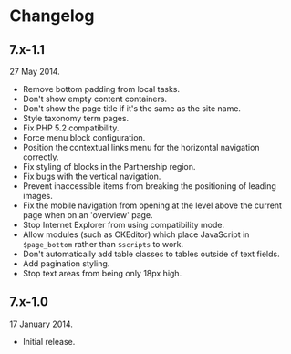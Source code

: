 Changelog
=========

7.x-1.1
-------

27 May 2014.

* Remove bottom padding from local tasks.
* Don't show empty content containers.
* Don't show the page title if it's the same as the site name.
* Style taxonomy term pages.
* Fix PHP 5.2 compatibility.
* Force menu block configuration.
* Position the contextual links menu for the horizontal navigation correctly.
* Fix styling of blocks in the Partnership region.
* Fix bugs with the vertical navigation.
* Prevent inaccessible items from breaking the positioning of leading images.
* Fix the mobile navigation from opening at the level above the current page when on an 'overview' page.
* Stop Internet Explorer from using compatibility mode.
* Allow modules (such as CKEditor) which place JavaScript in `$page_bottom` rather than `$scripts` to work.
* Don't automatically add table classes to tables outside of text fields.
* Add pagination styling.
* Stop text areas from being only 18px high.

7.x-1.0
-------

17 January 2014.

* Initial release.
